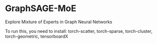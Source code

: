 # GraphSAGE-MoE
Explore Mixture of Experts in Graph Neural Networks

To run this, you need to install:
torch-scatter, torch-sparse, torch-cluster, torch-geometric, tensorboardX
